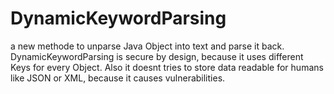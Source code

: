 # DynamicKeywordParsing
a new methode to unparse Java Object into text and parse it back. DynamicKeywordParsing is secure by design, because it uses different Keys for every Object. Also it doesnt tries to store data readable for humans like JSON or XML, because it causes vulnerabilities. 
